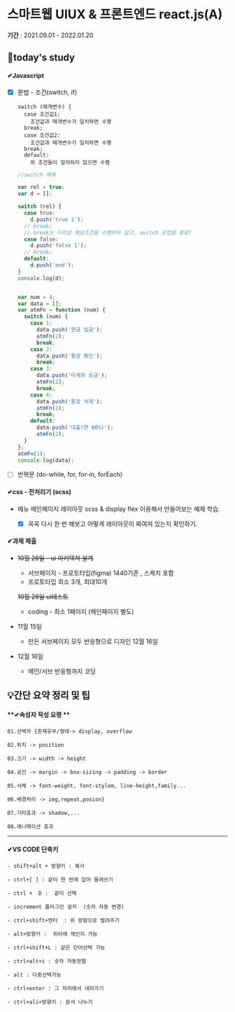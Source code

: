 # 스마트웹 UIUX & 프론트엔드 react.js(A)

**기간** : 2021.09.01 - 2022.01.20

## 📌today's study

#### ✔Javascript

- [x] 문법 - 조건(switch, if)

  ```
  switch (매개변수) {
    case 조건값1:
      조건값과 매개변수가 일치하면 수행
    break;
    case 조건값2:
      조건값과 매개변수가 일치하면 수행
    break;
    default:
      위 조건들이 일치하지 않으면 수행
  ```

  ```javascript
  //switch 예제
  
  var rel = true;
  var d = [];
  
  switch (rel) {
    case true:
      d.push('true 1');
    // break; 
    // break는 더이상 해당조건을 수행하지 않고, switch 문법을 종료!
    case false:
      d.push('false 1');
    // break;
    default:
      d.push('end');
  }
  console.log(d);
  
  
  var num = 4;
  var data = [];
  var atmFn = function (num) {
    switch (num) {
      case 1:
        data.push('현금 입금');
        atmFn(2);
        break;
      case 2:
        data.push('통장 확인');
        break;
      case 3:
        data.push('타계좌 송금');
        atmFn(2);
        break;
      case 4:
        data.push('통장 삭제');
        atmFn(2);
        break;
      default:
        data.push('대출(연 60%)');
        atmFn(2);
    }
  };
  atmFn(1);
  console.log(data);
  
  ```

  

- [ ]  반복문 (do-while, for, for-in, forEach)

  

#### ✔css - 전처리기 (scss)

- 메뉴 메인페이지 레이아웃 scss & display flex 이용해서 만들어보는 예제 학습.

  - [x] 꼭꼭 다시 한 번 해보고 어떻게 레이아웃이 짜여져 있는지 확인하기.

  



#### ✔과제 제출

- ~~10월 26일 - ui 아키텍쳐 설계~~

  - 서브페이지 - 프로토타입(figma) 1440기준 , 스케치 포함
  - 프로토타입 최소 3개, 최대10개

  ~~10월 26일 ui테스트~~

  - coding - 최소 1페이지 (메인페이지 별도)

- 11월 15일

  - 만든 서브페이지 모두 반응형으로 디자인 12월 16일

- 12월 16일

  - 메인/서브 반응형까지 코딩

## 💡간단 요약 정리 및 팁

#### **✔속성자 작성 요령 **

```
01.선택자 {존재유무/형태-> display, overflow

02.위치 -> position

03.크기 -> width -> height

04.공간 -> margin -> box-sizing -> padding -> border 

05.서체 -> font-weight, font-stylem, line-height,family...

06.배경처리 -> img,repeat,posion}

07.기타효과 -> shadow,...

08.애니메이션 효과
```

------

#### ✔**VS CODE 단축키**

```
- shift+alt + 방향키 : 복사

- ctrl+[ ] : 같이 한 번에 잡아 들여쓰기  

- ctrl +  D :  같이 선택

- increment 플러그인 설치  (숫자 자동 변경)

- ctrl+shift+엔터  : 위 방향으로 벌려주기

- alt+방향키 :  위아래 체인지 가능

- ctrl+shift+L : 같은 단어선택 가능

- ctrl+alt+i : 숫자 자동정렬

- alt : 다중선택가능

- ctrl+enter : 그 자리에서 내려가기

- ctrl+ali+방향키 : 문서 나누기
```


